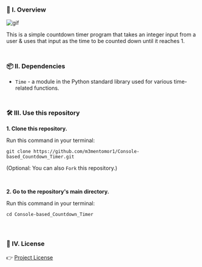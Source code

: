 ### 🧐 I. Overview

![gif](https://github.com/m3mentomor1/Console-based_Countdown_Timer/assets/95956735/60569d22-7f84-4222-b2d2-7d18063fcb3b)

This is a simple countdown timer program that takes an integer input from a user & uses that input as the time to be counted down until it reaches 1.
<br><br>
##

### 📦 II. Dependencies
- ```Time``` - a module in the Python standard library used for various time-related functions.
<br><br>
##

### 🛠️ III. Use this repository

**1. Clone this repository.**

   Run this command in your terminal: 
   ```
   git clone https://github.com/m3mentomor1/Console-based_Countdown_Timer.git
   ```
(Optional: You can also ```Fork``` this repository.)

<br>

**2. Go to the repository's main directory.**

   Run this command in your terminal: 
   ```
   cd Console-based_Countdown_Timer
   ```
<br>

##

### 📄 IV. License

👉 [Project License](https://github.com/m3mentomor1/Console-based_Countdown_Timer/blob/main/LICENSE)
